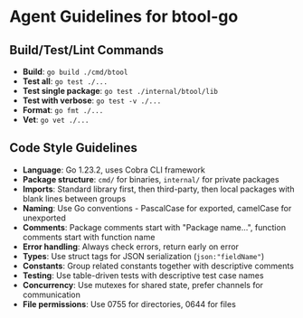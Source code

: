 # Agent Guidelines for btool-go

## Build/Test/Lint Commands
- **Build**: `go build ./cmd/btool`
- **Test all**: `go test ./...`
- **Test single package**: `go test ./internal/btool/lib`
- **Test with verbose**: `go test -v ./...`
- **Format**: `go fmt ./...`
- **Vet**: `go vet ./...`

## Code Style Guidelines
- **Language**: Go 1.23.2, uses Cobra CLI framework
- **Package structure**: `cmd/` for binaries, `internal/` for private packages
- **Imports**: Standard library first, then third-party, then local packages with blank lines between groups
- **Naming**: Use Go conventions - PascalCase for exported, camelCase for unexported
- **Comments**: Package comments start with "Package name...", function comments start with function name
- **Error handling**: Always check errors, return early on error
- **Types**: Use struct tags for JSON serialization (`json:"fieldName"`)
- **Constants**: Group related constants together with descriptive comments
- **Testing**: Use table-driven tests with descriptive test case names
- **Concurrency**: Use mutexes for shared state, prefer channels for communication
- **File permissions**: Use 0755 for directories, 0644 for files